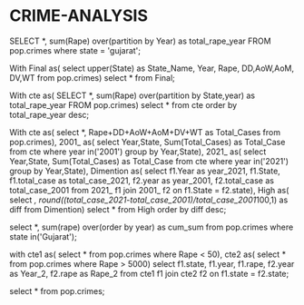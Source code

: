 # CRIME-ANALYSIS

SELECT *, sum(Rape) over(partition by Year) as total_rape_year 
FROM pop.crimes
where state = 'gujarat';


With Final as(
select  upper(State) as State_Name, Year, Rape,   DD,AoW,AoM, DV,WT 
from pop.crimes)
select *
from Final;

With cte as(
SELECT *, sum(Rape) over(partition by State,year) as total_rape_year 
FROM pop.crimes)
select *
from cte
order by total_rape_year desc;

With cte as(
select *, Rape+DD+AoW+AoM+DV+WT as Total_Cases
from pop.crimes), 2001_ as(
select  Year,State, Sum(Total_Cases) as Total_Case
from cte
where year in('2001')
group by Year,State), 2021_ as(
select  Year,State, Sum(Total_Cases) as Total_Case
from cte
where year in('2021')
group by Year,State), Dimention as(
select  f1.Year as year_2021, f1.State, f1.total_case as total_case_2021, f2.year as year_2001, f2.total_case as total_case_2001
from 2021_ f1
join 2001_ f2
on f1.State = f2.state), High as(
select  *,  round((total_case_2021-total_case_2001)/total_case_2001*100,1) as diff
from Dimention)
select *
from High
order by diff desc;


select *, sum(rape) over(order  by year) as cum_sum 
from pop.crimes
where state in('Gujarat');


with cte1 as(
select *
from pop.crimes
where Rape < 50), cte2 as(
select *
from pop.crimes
where Rape > 5000)
select  f1.state, f1.year, f1.rape,  f2.year as Year_2, f2.rape as Rape_2
from cte1 f1
join cte2 f2
on f1.state = f2.state;
 
 
select *
from pop.crimes;
